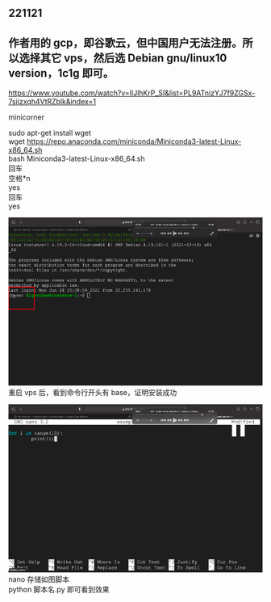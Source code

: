 ## 221121

## 作者用的 gcp，即谷歌云，但中国用户无法注册。所以选择其它 vps，然后选 Debian gnu/linux10 version，1c1g 即可。

https://www.youtube.com/watch?v=lIJlhKrP_SI&list=PL9ATnizYJ7f9ZGSx-7siizxqh4VtRZblk&index=1

minicorner

sudo apt-get install wget  
wget https://repo.anaconda.com/miniconda/Miniconda3-latest-Linux-x86_64.sh  
bash Miniconda3-latest-Linux-x86_64.sh  
回车  
空格\*n  
yes  
回车  
yes

<img src='./img/2022-11-21-17-41-49.png' height=333px></img>  
重启 vps 后，看到命令行开头有 base，证明安装成功

<img src='./img/2022-11-21-17-44-13.png' height=333px></img>  
nano 存储如图脚本  
python 脚本名.py 即可看到效果
